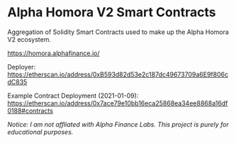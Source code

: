 # Alpha Homora V2 Smart Contracts

Aggregation of Solidity Smart Contracts used to make up the Alpha Homora V2 ecosystem. 

https://homora.alphafinance.io/

Deployer: https://etherscan.io/address/0xB593d82d53e2c187dc49673709a6E9f806cdC835

Example Contract Deployment (2021-01-09): https://etherscan.io/address/0x7ace79e10bb16eca25868ea34ee8868a16df0188#contracts

*Notice: I am not affliated with Alpha Finance Labs. This project is purely for educational purposes.*



